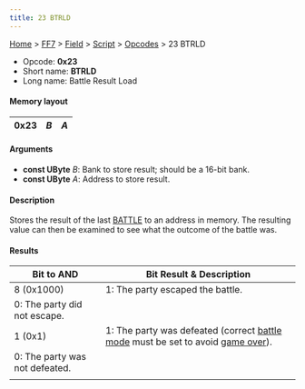 ```yaml
---
title: 23 BTRLD
---
```


[Home](Main%20Page.md) > [FF7](FF7.md) > [Field](FF7/Field.md) > [Script](FF7/Field/Script.md) > [Opcodes](FF7/Field/Script/Opcodes.md) > 23 BTRLD

-   Opcode: **0x23**
-   Short name: **BTRLD**
-   Long name: Battle Result Load

#### Memory layout

| 0x23 | *B* | *A* |
|------|-----|-----|

#### Arguments

-   **const UByte** *B*: Bank to store result; should be a 16-bit bank.
-   **const UByte** *A*: Address to store result.

#### Description

Stores the result of the last [BATTLE][] to an address in memory. The
resulting value can then be examined to see what the outcome of the
battle was.

#### Results

| Bit to AND                     | Bit Result & Description                                                                |
|--------------------------------|-----------------------------------------------------------------------------------------|
| 8 (0x1000)                     | 1: The party escaped the battle.                                                        |
| 0: The party did not escape.   |                                                                                         |
| 1 (0x1)                        | 1: The party was defeated (correct [battle mode][] must be set to avoid [game over][]). |
| 0: The party was not defeated. |                                                                                         |
|                                |                                                                                         |

  [BATTLE]: 70%20BATTLE.md "wikilink"
  [battle mode]: 22%20BTMD2.md "wikilink"
  [game over]: FF%20GAMEOVER.md "wikilink"
